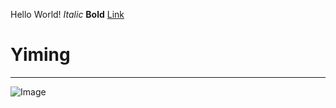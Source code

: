 Hello World!
_Italic_
__Bold__
[Link][1]

[1]: https://translate.google.com/
# Yiming
***
![Image][2]

[2]: https://upload.wikimedia.org/wikipedia/commons/a/a3/Eq_it-na_pizza-margherita_sep2005_sml.jpg
